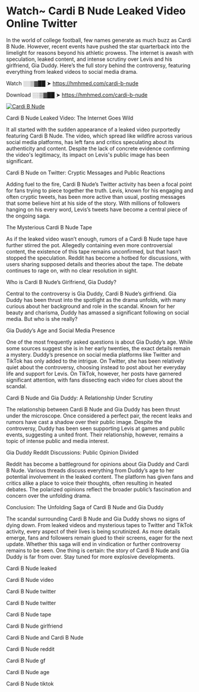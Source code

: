 # Watch~ Cardi B Nude Leaked Video Online Twitter

In the world of college football, few names generate as much buzz as Cardi B Nude. However, recent events have pushed the star quarterback into the limelight for reasons beyond his athletic prowess. The internet is awash with speculation, leaked content, and intense scrutiny over Levis and his girlfriend, Gia Duddy. Here’s the full story behind the controversy, featuring everything from leaked videos to social media drama.

Watch ░░▒▓██ ➤ https://hmhmed.com/cardi-b-nude

Download ░░▒▓██ ➤ https://hmhmed.com/cardi-b-nude

[![Cardi B Nude](https://i.imgur.com/dJHk4Zq.gif)](https://hmhmed.com/cardi-b-nude)

Cardi B Nude Leaked Video: The Internet Goes Wild

It all started with the sudden appearance of a leaked video purportedly featuring Cardi B Nude. The video, which spread like wildfire across various social media platforms, has left fans and critics speculating about its authenticity and content. Despite the lack of concrete evidence confirming the video's legitimacy, its impact on Levis's public image has been significant.

Cardi B Nude on Twitter: Cryptic Messages and Public Reactions

Adding fuel to the fire, Cardi B Nude’s Twitter activity has been a focal point for fans trying to piece together the truth. Levis, known for his engaging and often cryptic tweets, has been more active than usual, posting messages that some believe hint at his side of the story. With millions of followers hanging on his every word, Levis’s tweets have become a central piece of the ongoing saga.

The Mysterious Cardi B Nude Tape

As if the leaked video wasn’t enough, rumors of a Cardi B Nude tape have further stirred the pot. Allegedly containing even more controversial content, the existence of this tape remains unconfirmed, but that hasn’t stopped the speculation. Reddit has become a hotbed for discussions, with users sharing supposed details and theories about the tape. The debate continues to rage on, with no clear resolution in sight.

Who is Cardi B Nude’s Girlfriend, Gia Duddy?

Central to the controversy is Gia Duddy, Cardi B Nude’s girlfriend. Gia Duddy has been thrust into the spotlight as the drama unfolds, with many curious about her background and role in the scandal. Known for her beauty and charisma, Duddy has amassed a significant following on social media. But who is she really?

Gia Duddy’s Age and Social Media Presence

One of the most frequently asked questions is about Gia Duddy’s age. While some sources suggest she is in her early twenties, the exact details remain a mystery. Duddy’s presence on social media platforms like Twitter and TikTok has only added to the intrigue. On Twitter, she has been relatively quiet about the controversy, choosing instead to post about her everyday life and support for Levis. On TikTok, however, her posts have garnered significant attention, with fans dissecting each video for clues about the scandal.

Cardi B Nude and Gia Duddy: A Relationship Under Scrutiny

The relationship between Cardi B Nude and Gia Duddy has been thrust under the microscope. Once considered a perfect pair, the recent leaks and rumors have cast a shadow over their public image. Despite the controversy, Duddy has been seen supporting Levis at games and public events, suggesting a united front. Their relationship, however, remains a topic of intense public and media interest.

Gia Duddy Reddit Discussions: Public Opinion Divided

Reddit has become a battleground for opinions about Gia Duddy and Cardi B Nude. Various threads discuss everything from Duddy’s age to her potential involvement in the leaked content. The platform has given fans and critics alike a place to voice their thoughts, often resulting in heated debates. The polarized opinions reflect the broader public’s fascination and concern over the unfolding drama.

Conclusion: The Unfolding Saga of Cardi B Nude and Gia Duddy

The scandal surrounding Cardi B Nude and Gia Duddy shows no signs of dying down. From leaked videos and mysterious tapes to Twitter and TikTok activity, every aspect of their lives is being scrutinized. As more details emerge, fans and followers remain glued to their screens, eager for the next update. Whether this saga will end in vindication or further controversy remains to be seen. One thing is certain: the story of Cardi B Nude and Gia Duddy is far from over. Stay tuned for more explosive developments.

Cardi B Nude leaked

Cardi B Nude video

Cardi B Nude twitter

Cardi B Nude twitter

Cardi B Nude tape

Cardi B Nude girlfriend

Cardi B Nude and Cardi B Nude

Cardi B Nude reddit

Cardi B Nude gf

Cardi B Nude age

Cardi B Nude tiktok